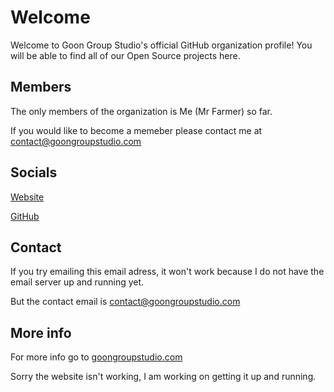 # Welcome
Welcome to Goon Group Studio's official GitHub organization profile! You will be able to find all of our Open Source projects here.

## Members
The only members of the organization is Me (Mr Farmer) so far.

If you would like to become a memeber please contact me at contact@goongroupstudio.com

## Socials
[Website](https://goongroupstudio.com)

[GitHub](https://github.com/GoonGroupStudio/)

## Contact
If you try emailing this email adress, it won't work because I do not have the email server up and running yet.

But the contact email is contact@goongroupstudio.com

## More info
For more info go to [goongroupstudio.com](https://goongroupstudio.com)

Sorry the website isn't working, I am working on getting it up and running.
